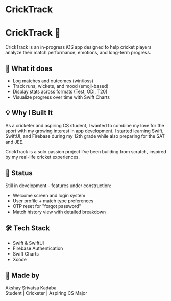 # CrickTrack
# CrickTrack 🏏

CrickTrack is an in-progress iOS app designed to help cricket players analyze their match performance, emotions, and long-term progress.

## 🔧 What it does

- Log matches and outcomes (win/loss)
- Track runs, wickets, and mood (emoji-based)
- Display stats across formats (Test, ODI, T20)
- Visualize progress over time with Swift Charts

## 💡 Why I Built It

As a cricketer and aspiring CS student, I wanted to combine my love for the sport with my growing interest in app development. I started learning Swift, SwiftUI, and Firebase during my 12th grade while also preparing for the SAT and JEE.

CrickTrack is a solo passion project I’ve been building from scratch, inspired by my real-life cricket experiences.

## 🚧 Status

Still in development – features under construction:
- Welcome screen and login system
- User profile + match type preferences
- OTP reset for "forgot password"
- Match history view with detailed breakdown

## 🛠️ Tech Stack

- Swift & SwiftUI  
- Firebase Authentication  
- Swift Charts  
- Xcode

## 👤 Made by

Akshay Srivatsa Kadaba  
Student | Cricketer | Aspiring CS Major


